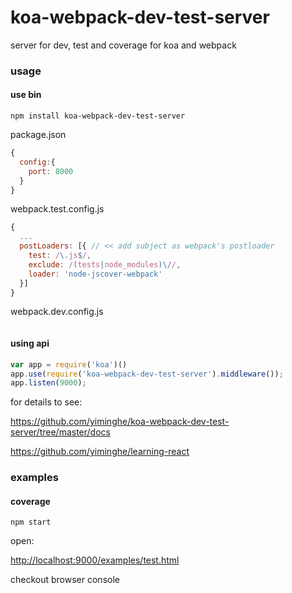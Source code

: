 # koa-webpack-dev-test-server

server for dev, test and coverage for koa and webpack

### usage

#### use bin

```
npm install koa-webpack-dev-test-server
```

package.json

```js
{
  config:{
    port: 8000
  }
}
```

webpack.test.config.js

```js
{
  ...
  postLoaders: [{ // << add subject as webpack's postloader
    test: /\.js$/,
    exclude: /(tests|node_modules)\//,
    loader: 'node-jscover-webpack'
  }]
}
```
webpack.dev.config.js

```js
```

#### using api

```js
var app = require('koa')()
app.use(require('koa-webpack-dev-test-server').middleware());
app.listen(9000);
```

for details to see:

https://github.com/yiminghe/koa-webpack-dev-test-server/tree/master/docs

https://github.com/yiminghe/learning-react

### examples

#### coverage

```
npm start
```

open:

[http://localhost:9000/examples/test.html](http://localhost:9000/examples/test.html)


checkout browser console
